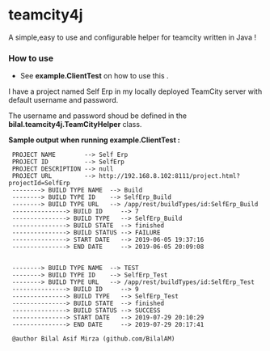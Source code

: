 # teamcity4j
A simple,easy to use and configurable helper for teamcity written in Java ! 

### How to use 
- See <b>example.ClientTest</b> on how to use this .  

 
 I have a project named Self Erp in my locally deployed TeamCity server with default username and password.
 
 The username and password shoud be defined in the <b>bilal.teamcity4j.TeamCityHelper</b> class.
   
 <b>Sample output when running example.ClientTest :</b> 
 
````
 PROJECT NAME        --> Self Erp
 PROJECT ID          --> SelfErp
 PROJECT DESCRIPTION --> null
 PROJECT URL         --> http://192.168.8.102:8111/project.html?projectId=SelfErp
 --------> BUILD TYPE NAME  --> Build
 --------> BUILD TYPE ID    --> SelfErp_Build
 --------> BUILD TYPE URL   --> /app/rest/buildTypes/id:SelfErp_Build
 ---------------> BUILD ID     --> 7
 ---------------> BUILD TYPE   --> SelfErp_Build
 ---------------> BUILD STATE  --> finished
 ---------------> BUILD STATUS --> FAILURE
 ---------------> START DATE   --> 2019-06-05 19:37:16
 ---------------> END DATE     --> 2019-06-05 20:09:08
 
 
 --------> BUILD TYPE NAME  --> TEST
 --------> BUILD TYPE ID    --> SelfErp_Test
 --------> BUILD TYPE URL   --> /app/rest/buildTypes/id:SelfErp_Test
 ---------------> BUILD ID     --> 9
 ---------------> BUILD TYPE   --> SelfErp_Test
 ---------------> BUILD STATE  --> finished
 ---------------> BUILD STATUS --> SUCCESS
 ---------------> START DATE   --> 2019-07-29 20:10:29
 ---------------> END DATE     --> 2019-07-29 20:17:41

 @author Bilal Asif Mirza (github.com/BilalAM)
